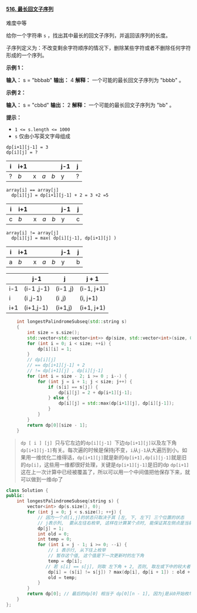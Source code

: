 #### [516. 最长回文子序列](https://leetcode.cn/problems/longest-palindromic-subsequence/)

难度中等

给你一个字符串 `s` ，找出其中最长的回文子序列，并返回该序列的长度。

子序列定义为：不改变剩余字符顺序的情况下，删除某些字符或者不删除任何字符形成的一个序列。

**示例 1：**

**输入：** s = "bbbab"
**输出：** 4
**解释：** 一个可能的最长回文子序列为 "bbbb" 。

**示例 2：**

**输入：** s = "cbbd"
**输出：** 2
**解释：** 一个可能的最长回文子序列为 "bb" 。

**提示：**

-   `1 <= s.length <= 1000`
-   `s` 仅由小写英文字母组成

```
dp[i+1][j-1] = 3
dp[i][j] = ?
```

| i   | i+1 |     |     |     | j-1 | j   |
| --- | --- | --- | --- | --- | --- | --- |
| ?   | *b* | x   | *a* | *b* | y   | ?   |

```
array[i] == array[j]
  dp[i][j] = dp[i+1][j-1] + 2 = 3 +2 =5
```

| i   | i+1 |     |     |     | j-1 | j   |
| --- | --- | --- | --- | --- | --- | --- |
| c   | *b* | x   | *a* | *b* | y   | c   |

```
array[i] != array[j]
  dp[i][j] = max( dp[i][j-1], dp[i+1][j] )
```

| i   | i+1 |     |     |     | j-1 | j   |
| --- | --- | --- | --- | --- | --- | --- |
| a   | *b* | x   | *a* | *b* | y   | b   |


|  | j-1 | j | j + 1 |
| --- | --- | --- | --- |
|i-1| (i-1 ,j-1) | (i-1 ,j) | (i-1, j+1) |
|i| (i ,j-1) | (i ,j) | (i, j+1) |
|i+1| (i+1,j-1) | (i+1,j) | (i+1, j+1)

```cpp
    int longestPalindromeSubseq(std::string s)  
    {                                 
        int size = s.size();          
        std::vector<std::vector<int>> dp(size, std::vector<int>(size, 0));
        for (int i = 0; i < size; ++i) {
            dp[i][i] = 1;             
        }                             
        // dp[i][j]                   
        // == dp[i+1][j-1] + 2        
        // != dp[i+1][j] , dp[i][j-1]
        for (int i = size - 2; i >= 0 ; i--) {                                   
            for (int j = i + 1; j < size; j++) {
                if (s[i] == s[j]) {
                    dp[i][j] = 2 + dp[i+1][j-1];
                } else {              
                    dp[i][j] = std::max(dp[i+1][j], dp[i][j-1]);
                }                     
            }                         
        }                             
        return dp[0][size - 1];       
    }
```


> `dp [ i ] [j] `只与它左边的`dp[i][j-1] `下边`dp[i+1][j]`以及左下角`dp[i+1][j-1]`有关。每次遍的时候是保持j不变，`i`从`j-1`从大遍历到小。如果用一维优化二维得话，`dp[i+1][j]`就是新的`dp[i+1],dp[i][j-1]`就是旧的`dp[i]`，这些用一维都很好处理，关键是`dp[i+1][j-1]`是旧的dp `dp[i+1]`这在上一次计算中已经被覆盖了，所以可以用一个中间值把他保存下来，就可以做到一维dp了
>
```cpp
class Solution {
public:
    int longestPalindromeSubseq(string s) {
        vector<int> dp(s.size(), 0);
        for (int j = 0; j < s.size(); ++j) {
            // 因为一个点[i,j]的状态只取决于其 [左, 下, 左下] 三个位置的状态
            // j表示列,  要从左往右枚举, 这样在计算某个点时, 能保证其左侧点是当前行的状态(已更新的状态)
            dp[j] = 1;
            int old = 0;
            int temp = 0;
            for (int i = j - 1; i >= 0; --i) {
                // i 表示行, 从下往上枚举
                // 暂存这个值, 这个值是下一次更新时的左下角
                temp = dp[i];
               // 若 s[i] == s[j], 则取 左下角 + 2, 否则, 取左或下中的较大者  d[i] 是 左, d[i + 1] 是 下
                dp[i] = (s[i] != s[j]) ? max(dp[i], dp[i + 1]) : old + 2;
                old = temp;
            }
        }
        return dp[0]; // 最后的dp[0] 相当于 dp[0][n - 1], 因为j是从0开始枚举, 最后一次更新完后, j 其实是n - 1
    }
};
```
